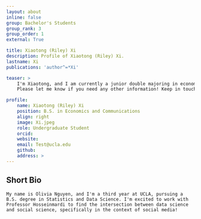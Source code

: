 ```yaml
---
layout: about
inline: false
group: Bachelor's Students
group_rank: 3
group_order: 1
external: True

title: Xiaotong (Riley) Xi
description: Profile of Xiaotong (Riley) Xi.
lastname: Xi
publications: 'author^=*Xi'

teaser: >
    I'm Xiaotong, and I am currently a junior double majoring in economics and communications at UCLA.
    Please let me know if you need any other information! Keep in touch:)

profile:
    name: Xiaotong (Riley) Xi
    position: B.S. in Economics and Communications
    align: right
    image: Xi.jpeg
    role: Undergraduate Student
    orcid: 
    website: 
    email: Test@ucla.edu
    github: 
    address: >
---
```


## Short Bio
    My name is Olivia Nguyen, and I'm a third year at UCLA, pursuing a B.S. degree in Statistics and Data Science. I'm excited to work with Professor Hosseinmardi to find the intersection between data science and social science, specifically in the context of social media!
